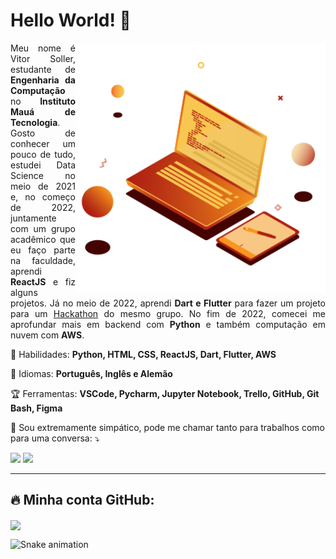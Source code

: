 <h1> Hello World! 🧡 </h1>

<a href="https://br.freepik.com/vetores/tecnologia">
         <img src="https://raw.githubusercontent.com/VgsStudio/VgsStudio/main/Pc.png" min-width="360px" max-width="360px" width="400px"           align="right" alt="Computador VgsStudio">
</a>

<p align="justify"> 
  Meu nome é Vitor Soller, estudante de <strong> Engenharia da Computação </strong> no <strong> Instituto Mauá de Tecnologia</strong>. Gosto de conhecer um pouco de tudo, estudei Data Science no meio de 2021 e, no começo de 2022, juntamente com um grupo acadêmico que eu faço parte na faculdade, aprendi <strong>ReactJS</strong>  e fiz alguns projetos. Já no meio de 2022, aprendi <strong>Dart e Flutter</strong> para fazer um projeto para um <a href="https://github.com/VgsStudio/CaronApp_front" target="_blank">Hackathon</a> do mesmo grupo. No fim de 2022, comecei me aprofundar mais em backend com <strong>Python</strong> e também computação em nuvem com <strong>AWS</strong>.
</p>

<p align="left">
 🍂 Habilidades: <strong> Python, HTML, CSS, ReactJS, Dart, Flutter, AWS  </strong>
</p>

<p align="left">
  🦊 Idiomas: <strong> Português, Inglês e Alemão </strong>
</p>

<p align="left">
 🏆 Ferramentas: <strong>VSCode, Pycharm, Jupyter Notebook, Trello, GitHub, Git Bash, Figma</strong>
</p>

<p align="left">
  🌋 Sou extremamente simpático, pode me chamar tanto para trabalhos como para uma conversa: ⤵️
</p>

<p align="left">
  <a href="https://www.instagram.com/vgs_studio/" alt="Instagram">
  <img src="https://img.shields.io/badge/-Instagram-DF0174?style=for-the-badge&logo=instagram&logoColor=white&link=https://www.instagram.com/vgs_studio/"/></a>
  
  <a href="https://www.linkedin.com/in/vitor-soller/" alt="Linkedin">
  <img src="https://img.shields.io/badge/-Linkedin-0e76a8?style=for-the-badge&logo=Linkedin&logoColor=white&link=https://www.linkedin.com/in/vitor-soller" /></a>
</p> 
<hr>
<h2> 🔥 Minha conta GitHub: <br> </h2>
  <img align=center src="https://github-readme-stats.vercel.app/api?username=VgsStudio&show_icons=true&theme=great-gatsby">

         
  ![Snake animation](https://github.com/VgsStudio/VgsStudio/blob/output/github-contribution-grid-snake.svg)
